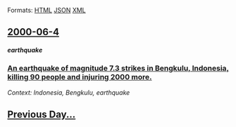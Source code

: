 
Formats: [HTML](2000/06/4/index.html)  [JSON](2000/06/4/index.json)  [XML](2000/06/4/index.xml)  

## [2000-06-4](/news/2000/06/4/index.md)

##### earthquake
### [ An earthquake of magnitude 7.3 strikes in Bengkulu, Indonesia, killing 90 people and injuring 2000 more. ](/news/2000/06/4/an-earthquake-of-magnitude-7-3-strikes-in-bengkulu-indonesia-killing-90-people-and-injuring-2000-more.md)
_Context: Indonesia, Bengkulu, earthquake_

## [Previous Day...](/news/2000/06/3/index.md)


